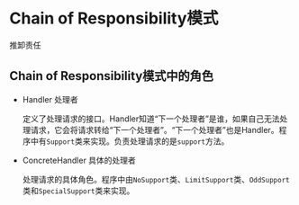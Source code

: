 # Chain of Responsibility模式

推卸责任

## Chain of Responsibility模式中的角色

- Handler 处理者

  定义了处理请求的接口。Handler知道“下一个处理者”是谁，如果自己无法处理请求，它会将请求转给“下一个处理者”。“下一个处理者”也是Handler。程序中有`Support`类来实现。负责处理请求的是`support`方法。

- ConcreteHandler 具体的处理者

  处理请求的具体角色。程序中由`NoSupport`类、`LimitSupport`类、`OddSupport`类和`SpecialSupport`类来实现。